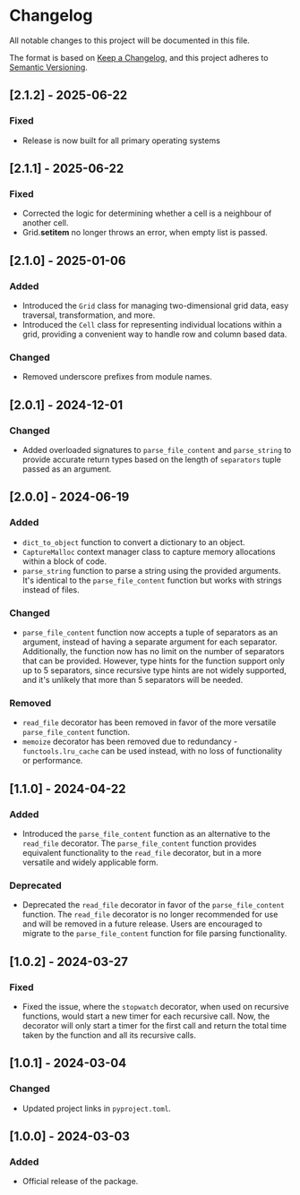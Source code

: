 # Changelog

All notable changes to this project will be documented in this file.

The format is based on [Keep a Changelog](https://keepachangelog.com/en/1.1.0/),
and this project adheres to [Semantic Versioning](https://semver.org/spec/v2.0.0.html).


## [2.1.2] - 2025-06-22

### Fixed
- Release is now built for all primary operating systems


## [2.1.1] - 2025-06-22

### Fixed
- Corrected the logic for determining whether a cell is a neighbour of another cell.
- Grid.__setitem__ no longer throws an error, when empty list is passed.


## [2.1.0] - 2025-01-06

### Added
- Introduced the `Grid` class for managing two-dimensional grid data,
  easy traversal, transformation, and more.
- Introduced the `Cell` class for representing individual locations within a grid,
  providing a convenient way to handle row and column based data.

### Changed
- Removed underscore prefixes from module names.


## [2.0.1] - 2024-12-01

### Changed
- Added overloaded signatures to `parse_file_content` and `parse_string` to provide accurate
  return types based on the length of `separators` tuple passed as an argument.


## [2.0.0] - 2024-06-19

### Added
- `dict_to_object` function to convert a dictionary to an object.
- `CaptureMalloc` context manager class to capture memory allocations within a block of code.
- `parse_string` function to parse a string using the provided arguments.
  It's identical to the `parse_file_content` function but works with strings instead of files.

### Changed
- `parse_file_content` function now accepts a tuple of separators as an argument,
  instead of having a separate argument for each separator. Additionally, the function now
  has no limit on the number of separators that can be provided. However, type hints for the
  function support only up to 5 separators, since recursive type hints are not widely supported,
  and it's unlikely that more than 5 separators will be needed.

### Removed
- `read_file` decorator has been removed in favor of the more versatile `parse_file_content` function.
- `memoize` decorator has been removed due to redundancy - `functools.lru_cache` can be used instead,
  with no loss of functionality or performance.


## [1.1.0] - 2024-04-22

### Added
- Introduced the `parse_file_content` function as an alternative to the `read_file` decorator.
  The `parse_file_content` function provides equivalent functionality to the `read_file` decorator, but in a
  more versatile and widely applicable form.

### Deprecated
- Deprecated the `read_file` decorator in favor of the `parse_file_content` function.
  The `read_file` decorator is no longer recommended for use and will be removed in a future release.
  Users are encouraged to migrate to the `parse_file_content` function for file parsing functionality.


## [1.0.2] - 2024-03-27

### Fixed
- Fixed the issue, where the `stopwatch` decorator, when used on recursive functions,
  would start a new timer for each recursive call. Now, the decorator will only
  start a timer for the first call and return the total time taken by the function
  and all its recursive calls.


## [1.0.1] - 2024-03-04

### Changed
- Updated project links in `pyproject.toml`.


## [1.0.0] - 2024-03-03

### Added
- Official release of the package.
